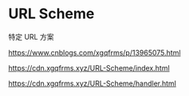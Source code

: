 # URL Scheme

特定 URL 方案

https://www.cnblogs.com/xgqfrms/p/13965075.html

https://cdn.xgqfrms.xyz/URL-Scheme/index.html

https://cdn.xgqfrms.xyz/URL-Scheme/handler.html
